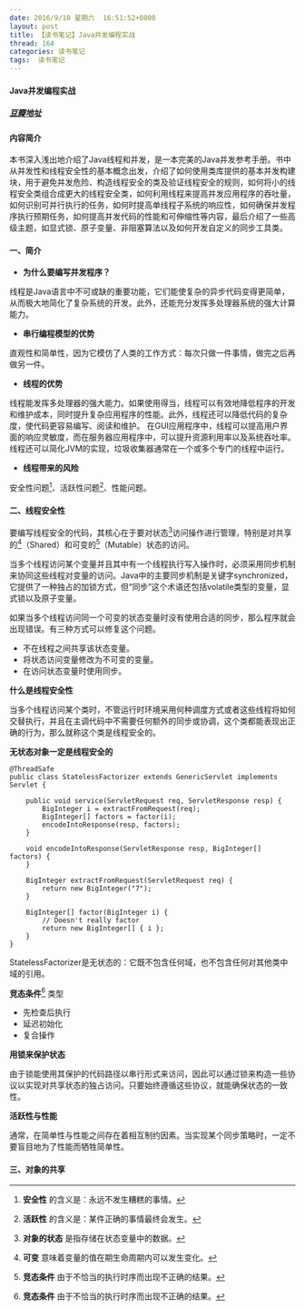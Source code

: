 ```yaml
---
date: 2016/9/10 星期六  16:51:52+0800
layout: post
title: 【读书笔记】Java并发编程实战
thread: 164
categories: 读书笔记
tags:  读书笔记
---
```


#### Java并发编程实战

##### [豆瓣地址](https://book.douban.com/subject/10484692/)

#### 内容简介
本书深入浅出地介绍了Java线程和并发，是一本完美的Java并发参考手册。书中从并发性和线程安全性的基本概念出发，介绍了如何使用类库提供的基本并发构建块，用于避免并发危险、构造线程安全的类及验证线程安全的规则，如何将小的线程安全类组合成更大的线程安全类，如何利用线程来提高并发应用程序的吞吐量，如何识别可并行执行的任务，如何时提高单线程子系统的响应性，如何确保并发程序执行预期任务，如何提高并发代码的性能和可伸缩性等内容，最后介绍了一些高级主题，如显式锁、原子变量、非阻塞算法以及如何开发自定义的同步工具类。

#### 一、简介

- **为什么要编写并发程序？**

线程是Java语言中不可或缺的重要功能，它们能使复杂的异步代码变得更简单，从而极大地简化了复杂系统的开发。此外，还能充分发挥多处理器系统的强大计算能力。

- **串行编程模型的优势**

直观性和简单性，因为它模仿了人类的工作方式：每次只做一件事情，做完之后再做另一件。

- **线程的优势**

线程能发挥多处理器的强大能力。如果使用得当，线程可以有效地降低程序的开发和维护成本，同时提升复杂应用程序的性能。此外，线程还可以降低代码的复杂度，使代码更容易编写、阅读和维护。
在GUI应用程序中，线程可以提高用户界面的响应灵敏度，而在服务器应用程序中，可以提升资源利用率以及系统吞吐率。线程还可以简化JVM的实现，垃圾收集器通常在一个或多个专门的线程中运行。

- **线程带来的风险**

安全性问题[^1]、活跃性问题[^2]、性能问题。

#### 二、线程安全性

要编写线程安全的代码，其核心在于要对状态[^3]访问操作进行管理，特别是对共享的[^4]（Shared）和可变的[^5]（Mutable）状态的访问。

当多个线程访问某个变量并且其中有一个线程执行写入操作时，必须采用同步机制来协同这些线程对变量的访问。Java中的主要同步机制是关键字synchronized，它提供了一种独占的加锁方式，但“同步”这个术语还包括volatile类型的变量，显式锁以及原子变量。

如果当多个线程访问同一个可变的状态变量时没有使用合适的同步，那么程序就会出现错误。有三种方式可以修复这个问题。

- 不在线程之间共享该状态变量。
- 将状态访问变量修改为不可变的变量。
- 在访问状态变量时使用同步。

**什么是线程安全性**

当多个线程访问某个类时，不管运行时环境采用何种调度方式或者这些线程将如何交替执行，并且在主调代码中不需要任何额外的同步或协调，这个类都能表现出正确的行为，那么就称这个类是线程安全的。


**无状态对象一定是线程安全的**

```
@ThreadSafe
public class StatelessFactorizer extends GenericServlet implements Servlet {

    public void service(ServletRequest req, ServletResponse resp) {
        BigInteger i = extractFromRequest(req);
        BigInteger[] factors = factor(i);
        encodeIntoResponse(resp, factors);
    }

    void encodeIntoResponse(ServletResponse resp, BigInteger[] factors) {
    }

    BigInteger extractFromRequest(ServletRequest req) {
        return new BigInteger("7");
    }

    BigInteger[] factor(BigInteger i) {
        // Doesn't really factor
        return new BigInteger[] { i };
    }
}
```

StatelessFactorizer是无状态的：它既不包含任何域，也不包含任何对其他类中域的引用。

**竞态条件**[^5] 类型
- 先检查后执行
- 延迟初始化
- 复合操作

**用锁来保护状态**

由于锁能使用其保护的代码路径以串行形式来访问，因此可以通过锁来构造一些协议以实现对共享状态的独占访问。只要始终遵循这些协议，就能确保状态的一致性。

**活跃性与性能**

通常，在简单性与性能之间存在着相互制约因素。当实现某个同步策略时，一定不要盲目地为了性能而牺牲简单性。


#### 三、对象的共享


[^1]: **安全性** 的含义是：永远不发生糟糕的事情。

[^2]: **活跃性** 的含义是：某件正确的事情最终会发生。

[^3]: **对象的状态** 是指存储在状态变量中的数据。

[^3]: **共享** 意味着变量可以由多个线程同时访问。

[^4]: **可变** 意味着变量的值在期生命周期内可以发生变化。

[^5]: **竞态条件** 由于不恰当的执行时序而出现不正确的结果。

